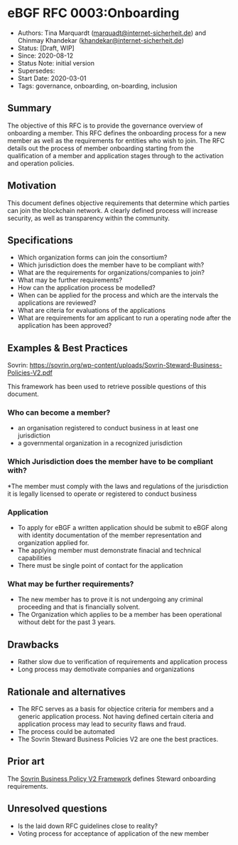 # eBGF RFC 0003:Onboarding
- Authors: Tina Marquardt (marquadt@internet-sicherheit.de) and Chinmay Khandekar (khandekar@internet-sicherheit.de) 
- Status: [Draft, WIP]
- Since: 2020-08-12 
- Status Note: initial version 
- Supersedes:
- Start Date: 2020-03-01
- Tags: governance, onboarding, on-boarding, inclusion

## Summary

The objective of this RFC is to provide the governance overview of onboarding a member. 
This RFC defines the onboarding process for a new member as well as the requirements for entities who wish to join.
The RFC details out the process of member onboarding starting from the qualification of a member and application stages through to the activation and operation policies.

## Motivation

This document defines objective requirements that determine which parties can join the blockchain network.
A clearly defined process will increase security, as well as transparency within the community.

## Specifications

* Which organization forms can join the consortium?
* Which jurisdiction does the member have to be compliant with?
* What are the requirements for organizations/companies to join?
* What may be further requirements?
* How can the application process be modelled?
* When can be applied for the process and which are the intervals the applications are reviewed?
* What are citeria for evaluations of the applications
* What are requirements for am applicant to run a operating node after the application has been approved?

## Examples & Best Practices
Sovrin:
https://sovrin.org/wp-content/uploads/Sovrin-Steward-Business-Policies-V2.pdf

This framework has been used to retrieve possible questions of this document.

### Who can become a member?
* an organisation registered to conduct business in at least one jurisdiction
* a governmental organization in a recognized jurisdiction

### Which Jurisdiction does the member have to be compliant with?
*The member must comply with the laws and regulations of the jurisdiction it is legally licensed to operate or registered to conduct business

### Application
* To apply for eBGF a written application should be submit to eBGF along with identity documentation of the member representation and organization applied for.
* The applying member must demonstrate finacial and technical capabilities
* There must be single point of contact for the application

### What may be further requirements?
* The new member has to prove it is not undergoing any criminal proceeding and that is financially solvent.
* The Organization which applies to be a member has been operational without debt for the past 3 years.

## Drawbacks 

* Rather slow due to verification of requirements and application process
* Long process may demotivate companies and organizations

## Rationale and alternatives

- The RFC serves as a basis for objectice criteria for members and a generic application process. Not having defined certain citeria and application process may lead to security flaws and fraud.
- The process could be automated
- The Sovrin Steward Business Policies V2 are one the best practices.

## Prior art

The [Sovrin Business Policy V2 Framework](https://sovrin.org/wp-content/uploads/Sovrin-Steward-Business-Policies-V2.pdf) defines Steward onboarding requirements.

## Unresolved questions

* Is the laid down RFC guidelines close to reality?
* Voting process for acceptance of application of the new member
